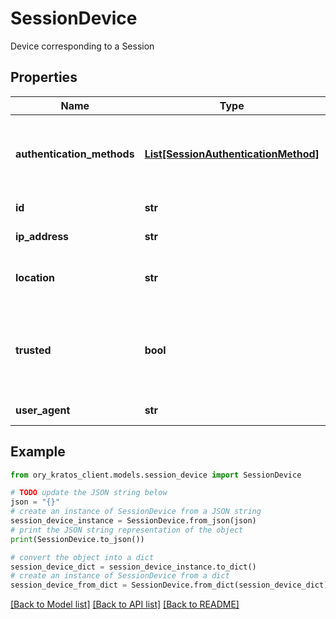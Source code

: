 # SessionDevice

Device corresponding to a Session

## Properties

Name | Type | Description | Notes
------------ | ------------- | ------------- | -------------
**authentication_methods** | [**List[SessionAuthenticationMethod]**](SessionAuthenticationMethod.md) | A list of authenticators which were used to authenticate the session. | [optional] 
**id** | **str** | Device record ID | 
**ip_address** | **str** | IPAddress of the client | [optional] 
**location** | **str** | Geo Location corresponding to the IP Address | [optional] 
**trusted** | **bool** | Is this device trusted? (only matters if this device submitted aal2+ credentials) | [optional] 
**user_agent** | **str** | UserAgent of the client | [optional] 

## Example

```python
from ory_kratos_client.models.session_device import SessionDevice

# TODO update the JSON string below
json = "{}"
# create an instance of SessionDevice from a JSON string
session_device_instance = SessionDevice.from_json(json)
# print the JSON string representation of the object
print(SessionDevice.to_json())

# convert the object into a dict
session_device_dict = session_device_instance.to_dict()
# create an instance of SessionDevice from a dict
session_device_from_dict = SessionDevice.from_dict(session_device_dict)
```
[[Back to Model list]](../README.md#documentation-for-models) [[Back to API list]](../README.md#documentation-for-api-endpoints) [[Back to README]](../README.md)



